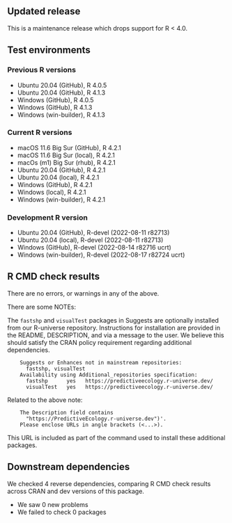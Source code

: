 ## Updated release

This is a maintenance release which drops support for R < 4.0.

## Test environments

### Previous R versions
* Ubuntu 20.04                 (GitHub), R 4.0.5
* Ubuntu 20.04                 (GitHub), R 4.1.3
* Windows                      (GitHub), R 4.0.5
* Windows                      (GitHub), R 4.1.3
* Windows                 (win-builder), R 4.1.3

### Current R versions
* macOS 11.6 Big Sur           (GitHub), R 4.2.1
* macOS 11.6 Big Sur            (local), R 4.2.1
* macOs (m1) Big Sur             (rhub), R 4.2.1
* Ubuntu 20.04                 (GitHub), R 4.2.1
* Ubuntu 20.04                  (local), R 4.2.1
* Windows                      (GitHub), R 4.2.1
* Windows                       (local), R 4.2.1
* Windows                 (win-builder), R 4.2.1

### Development R version
* Ubuntu 20.04                 (GitHub), R-devel (2022-08-11 r82713)
* Ubuntu 20.04                  (local), R-devel (2022-08-11 r82713)
* Windows                      (GitHub), R-devel (2022-08-14 r82716 ucrt)
* Windows                 (win-builder), R-devel (2022-08-17 r82724 ucrt)
## R CMD check results

There are no errors, or warnings in any of the above.

There are some NOTEs:

The `fastshp` and `visualTest` packages in Suggests are optionally installed from our R-universe repository.
Instructions for installation are provided in the README, DESCRIPTION, and via a message to the user.
We believe this should satisfy the CRAN policy requirement regarding additional dependencies.

        Suggests or Enhances not in mainstream repositories:
          fastshp, visualTest
        Availability using Additional_repositories specification:
          fastshp      yes   https://predictiveecology.r-universe.dev/
          visualTest   yes   https://predictiveecology.r-universe.dev/

Related to the above note:

        The Description field contains
          "https://PredictiveEcology.r-universe.dev")'.
        Please enclose URLs in angle brackets (<...>).

This URL is included as part of the command used to install these additional packages.

## Downstream dependencies

We checked 4 reverse dependencies, comparing R CMD check results across CRAN and dev versions of this package.

 * We saw 0 new problems
 * We failed to check 0 packages
